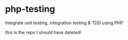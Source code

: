 # php-testing
Integrate unit testing, integration testing &amp; TDD using PHP

this is the repo I should have deleted!
